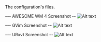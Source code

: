The configuration's files.


--- AWESOME WM 4 Screenshot --
![Alt text](/screenshots/screenshot.png?raw=true "Awesome WM 4")


--- GVim Screenshot --
![Alt text](/screenshots/gvim.png?raw=true "GVim")

--- URxvt Screenshot --
![Alt text](/screenshots/urxvt.png?raw=true "GVim")
